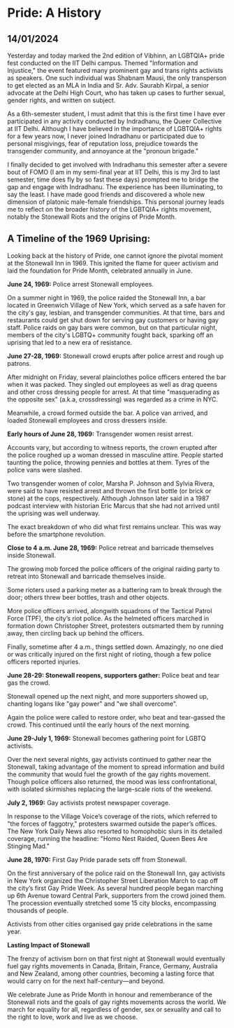 # Pride: A History
## 14/01/2024

Yesterday and today marked the 2nd edition of Vibhinn, an LGBTQIA+ pride fest conducted on the IIT Delhi campus. Themed "Information and Injustice," the event featured many prominent gay and trans rights activists as speakers. One such individual was Shabnam Mausi, the only transperson to get elected as an MLA in India and Sr. Adv. Saurabh Kirpal, a senior advocate at the Delhi High Court, who has taken up cases to further sexual, gender rights, and written on subject.

As a 6th-semester student, I must admit that this is the first time I have ever participated in any activity conducted by Indradhanu, the Queer Collective at IIT Delhi. Although I have believed in the importance of LGBTQIA+ rights for a few years now, I never joined Indradhanu or participated due to personal misgivings, fear of reputation loss, prejudice towards the transgender community, and annoyance at the "pronoun brigade."

I finally decided to get involved with Indradhanu this semester after a severe bout of FOMO (I am in my semi-final year at IIT Delhi, this is my 3rd to last semester, time does fly by so fast these days) prompted me to bridge the gap and engage with Indradhanu. The experience has been illuminating, to say the least. I have made good friends and discovered a whole new dimension of platonic male-female friendships. This personal journey leads me to reflect on the broader history of the LGBTQIA+ rights movement, notably the Stonewall Riots and the origins of Pride Month.

## A Timeline of the 1969 Uprising:

Looking back at the history of Pride, one cannot ignore the pivotal moment at the Stonewall Inn in 1969. This ignited the flame for queer activism and laid the foundation for Pride Month, celebrated annually in June.

**June 24, 1969:** Police arrest Stonewall employees.

On a summer night in 1969, the police raided the Stonewall Inn, a bar located in Greenwich Village of New York, which served as a safe haven for the city's gay, lesbian, and transgender communities. At that time, bars and restaurants could get shut down for serving gay customers or having gay staff. Police raids on gay bars were common, but on that particular night, members of the city's LGBTQ+ community fought back, sparking off an uprising that led to a new era of resistance.

**June 27-28, 1969:** Stonewall crowd erupts after police arrest and rough up patrons.

After midnight on Friday, several plainclothes police officers entered the bar when it was packed. They singled out employees as well as drag queens and other cross dressing people for arrest. At that time "masquerading as the opposite sex" (a.k.a, crossdressing) was regarded as a crime in NYC. 

Meanwhile, a crowd formed outside the bar. A police van arrived, and loaded Stonewall employees and cross dressers inside. 

**Early hours of June 28, 1969:** Transgender women resist arrest.

Accounts vary, but according to witness reports, the crown erupted after the police roughed up a woman dressed in masculine attire. People started taunting the police, throwing pennies and bottles at them. Tyres of the police vans were slashed. 

Two transgender women of color, Marsha P. Johnson and Sylvia Rivera, were said to have resisted arrest and thrown the first bottle (or brick or stone) at the cops, respectively. Although Johnson later said in a 1987 podcast interview with historian Eric Marcus that she had not arrived until the uprising was well underway. 

The exact breakdown of who did what first remains unclear. This was way before the smartphone revolution. 

**Close to 4 a.m. June 28, 1969:** Police retreat and barricade themselves inside Stonewall.

The growing mob forced the police officers of the original raiding party to retreat into Stonewall and barricade themselves inside. 

Some rioters used a parking meter as a battering ram to break through the door; others threw beer bottles, trash and other objects. 

More police officers arrived, alongwith squadrons of the Tactical Patrol Force (TPF), the city’s riot police. As the helmeted officers marched in formation down Christopher Street, protesters outsmarted them by running away, then circling back up behind the officers.

Finally, sometime after 4 a.m., things settled down. Amazingly, no one died or was critically injured on the first night of rioting, though a few police officers reported injuries.

**June 28-29: Stonewall reopens, supporters gather:** Police beat and tear gas the crowd.

Stonewall opened up the next night, and more supporters showed up, chanting logans like "gay power" and "we shall overcome". 

Again the police were called to restore order, who beat and tear-gassed the crowd. This continued until the early hours of the next morning. 

**June 29-July 1, 1969:** Stonewall becomes gathering point for LGBTQ activists.

Over the next several nights, gay activists continued to gather near the Stonewall, taking advantage of the moment to spread information and build the community that would fuel the growth of the gay rights movement. Though police officers also returned, the mood was less confrontational, with isolated skirmishes replacing the large-scale riots of the weekend.

**July 2, 1969:** Gay activists protest newspaper coverage.

In response to the Village Voice’s coverage of the riots, which referred to "the forces of faggotry," protesters swarmed outside the paper’s offices. The New York Daily News also resorted to homophobic slurs in its detailed coverage, running the headline: "Homo Nest Raided, Queen Bees Are Stinging Mad."

**June 28, 1970:** First Gay Pride parade sets off from Stonewall.

On the first anniversary of the police raid on the Stonewall Inn, gay activists in New York organized the Christopher Street Liberation March to cap off the city’s first Gay Pride Week. As several hundred people began marching up 6th Avenue toward Central Park, supporters from the crowd joined them. The procession eventually stretched some 15 city blocks, encompassing thousands of people.

Activists from other cities organised gay pride celebrations in the same year. 

**Lasting Impact of Stonewall**

The frenzy of activism born on that first night at Stonewall would eventually fuel gay rights movements in Canada, Britain, France, Germany, Australia and New Zealand, among other countries, becoming a lasting force that would carry on for the next half-century—and beyond.

We celebrate June as Pride Month in honour and rememberance of the Stonewall riots and the goals of gay rights movements across the world. We march for equality for all, regardless of gender, sex or sexuality and call to the right to love, work and live as we choose. 
